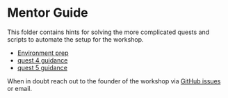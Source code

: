 # Mentor Guide

This folder contains hints for solving the more complicated quests and scripts to automate the setup for the workshop.

- [Environment prep](env-prep/)
- [quest 4 guidance](quest4)
- [quest 5 guidance](quest5)

When in doubt reach out to the founder of the workshop via [GitHub issues](https://github.com/MartinPankraz/sap-hacker-in-a-day/issues/new/choose) or email.

